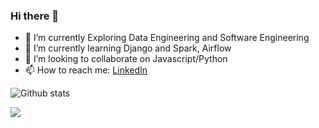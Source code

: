 ### Hi there  👋


- 🔭 I’m currently Exploring Data Engineering and Software Engineering
- 🌱 I’m currently learning Django and Spark, Airflow
- 👯 I’m looking to collaborate on Javascript/Python
- 📫 How to reach me: [LinkedIn](https://www.linkedin.com/in/JivinVarghese/)

![Github stats](https://github-readme-stats.vercel.app/api?username=JivinVarghese&show_icons=true&hide_border=false)

<img align="left" src="https://github-readme-stats.vercel.app/api/top-langs/?username=JivinVarghese&layout=compact" />
